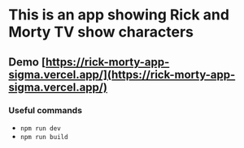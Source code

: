 # This is an app showing Rick and Morty TV show characters

## Demo [https://rick-morty-app-sigma.vercel.app/](https://rick-morty-app-sigma.vercel.app/)

### Useful commands

-   `npm run dev`
-   `npm run build`
